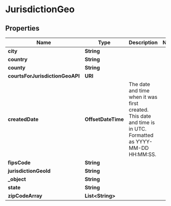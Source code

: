 

# JurisdictionGeo


## Properties

| Name | Type | Description | Notes |
|------------ | ------------- | ------------- | -------------|
|**city** | **String** |  |  |
|**country** | **String** |  |  |
|**county** | **String** |  |  |
|**courtsForJurisdictionGeoAPI** | **URI** |  |  |
|**createdDate** | **OffsetDateTime** | The date and time when it was first created. This date and time is in UTC. Formatted as YYYY-MM-DD HH:MM:SS. |  |
|**fipsCode** | **String** |  |  |
|**jurisdictionGeoId** | **String** |  |  |
|**_object** | **String** |  |  |
|**state** | **String** |  |  |
|**zipCodeArray** | **List&lt;String&gt;** |  |  |



